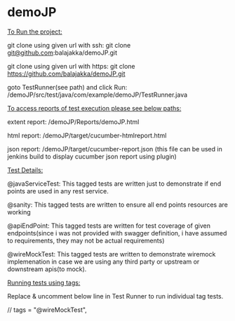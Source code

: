 # demoJP

<ins>To Run the project:</ins>

git clone using given url with ssh: git clone git@github.com:balajakka/demoJP.git 

git clone using given url with https: git clone https://github.com/balajakka/demoJP.git

goto TestRunner(see path) and click Run: /demoJP/src/test/java/com/example/demoJP/TestRunner.java

<ins>To access reports of test execution please see below paths:</ins>

extent report: /demoJP/Reports/demoJP.html

html report: /demoJP/target/cucumber-htmlreport.html

json report: /demoJP/target/cucumber-report.json (this file can be used in jenkins build to display cucumber json report using plugin)

<ins>Test Details:</ins>

@javaServiceTest: This tagged tests are written just to demonstrate if end points are used in any rest service.

@sanity: This tagged tests are written to ensure all end points resources are working

@apiEndPoint: This tagged tests are written for test coverage of given endpoints(since i was not provided with swagger definition, i have assumed to requirements, they may not be actual requirements)

@wireMockTest: This tagged tests are written to demonstrate wiremock implemenation in case we are using any third party or upstream or downstream apis(to mock).


<ins>Running tests using tags:</ins>

Replace & uncomment below line in Test Runner to run individual tag tests.

//        tags    = "@wireMockTest",

